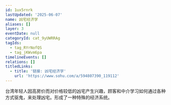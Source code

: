 ```yaml
---
id: 1ux5rnrk
lastUpdated: '2025-06-07'
name: 凶宅经济学
aliases: []
layer: 3
eventDate: null
categoryId: cat_9yUWRRAg
tagIds:
  - tag_RYrNofQS
  - tag_jKWvm6pa
timelineEvents: []
relations: []
titledLinks:
  - title: '链接: 凶宅经济学'
    url: 'https://www.sohu.com/a/594807390_119112'
---
```

台湾年轻人因高房价而对价格较低的凶宅产生兴趣，顾客和中介学习如何通过各种方式驱鬼，来处理凶宅。形成了一种特殊的经济系统。
